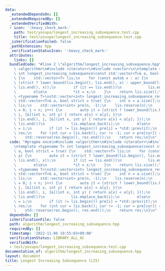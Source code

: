 ```yaml
---
data:
  _extendedDependsOn: []
  _extendedRequiredBy: []
  _extendedVerifiedWith:
  - icon: ':heavy_check_mark:'
    path: test/yosupo/longest_increasing_subsequence.test.cpp
    title: test/yosupo/longest_increasing_subsequence.test.cpp
  _isVerificationFailed: false
  _pathExtension: hpp
  _verificationStatusIcon: ':heavy_check_mark:'
  attributes:
    links: []
  bundledCode: "#line 2 \"algorithm/longest_increasing_subsequence.hpp\"\n#include\
    \ <algorithm>\n#include <iterator>\n#include <vector>\n\ntemplate <typename T>\
    \ int longest_increasing_subsequence(const std::vector<T>& a, bool strict = true)\
    \ {\n    std::vector<T> lis;\n    for (const auto& x : a) {\n        auto it =\
    \ (strict ? lower_bound(lis.begin(), lis.end(), x) : upper_bound(lis.begin(),\
    \ lis.end(), x));\n        if (it == lis.end())\n            lis.emplace_back(x);\n\
    \        else\n            *it = x;\n    }\n    return lis.size();\n}\n\ntemplate\
    \ <typename T>\nstd::vector<int> longest_increasing_subsequence_restore(const\
    \ std::vector<T>& a, bool strict = true) {\n    int n = a.size();\n    std::vector<T>\
    \ lis;\n    std::vector<int> pre(n, -1);\n    lis.reserve(n);\n    for (int i\
    \ = 0; i < n; i++) {\n        auto it = (strict ? lower_bound(lis.begin(), lis.end(),\
    \ i, [&](int x, int y) { return a[x] < a[y]; })\n                          : upper_bound(lis.begin(),\
    \ lis.end(), i, [&](int x, int y) { return a[x] < a[y]; }));\n        if (it ==\
    \ lis.end())\n            lis.emplace_back(i);\n        else\n            *it\
    \ = i;\n        if (it != lis.begin()) pre[i] = *std::prev(it);\n    }\n    std::vector<int>\
    \ res;\n    for (int cur = lis.back(); cur != -1; cur = pre[cur]) res.emplace_back(cur);\n\
    \    std::reverse(res.begin(), res.end());\n    return res;\n}\n"
  code: "#pragma once\n#include <algorithm>\n#include <iterator>\n#include <vector>\n\
    \ntemplate <typename T> int longest_increasing_subsequence(const std::vector<T>&\
    \ a, bool strict = true) {\n    std::vector<T> lis;\n    for (const auto& x :\
    \ a) {\n        auto it = (strict ? lower_bound(lis.begin(), lis.end(), x) : upper_bound(lis.begin(),\
    \ lis.end(), x));\n        if (it == lis.end())\n            lis.emplace_back(x);\n\
    \        else\n            *it = x;\n    }\n    return lis.size();\n}\n\ntemplate\
    \ <typename T>\nstd::vector<int> longest_increasing_subsequence_restore(const\
    \ std::vector<T>& a, bool strict = true) {\n    int n = a.size();\n    std::vector<T>\
    \ lis;\n    std::vector<int> pre(n, -1);\n    lis.reserve(n);\n    for (int i\
    \ = 0; i < n; i++) {\n        auto it = (strict ? lower_bound(lis.begin(), lis.end(),\
    \ i, [&](int x, int y) { return a[x] < a[y]; })\n                          : upper_bound(lis.begin(),\
    \ lis.end(), i, [&](int x, int y) { return a[x] < a[y]; }));\n        if (it ==\
    \ lis.end())\n            lis.emplace_back(i);\n        else\n            *it\
    \ = i;\n        if (it != lis.begin()) pre[i] = *std::prev(it);\n    }\n    std::vector<int>\
    \ res;\n    for (int cur = lis.back(); cur != -1; cur = pre[cur]) res.emplace_back(cur);\n\
    \    std::reverse(res.begin(), res.end());\n    return res;\n}\n"
  dependsOn: []
  isVerificationFile: false
  path: algorithm/longest_increasing_subsequence.hpp
  requiredBy: []
  timestamp: '2022-11-06 19:55:03+09:00'
  verificationStatus: LIBRARY_ALL_AC
  verifiedWith:
  - test/yosupo/longest_increasing_subsequence.test.cpp
documentation_of: algorithm/longest_increasing_subsequence.hpp
layout: document
title: Longest Increasing Subsequence (LIS)
---
```

